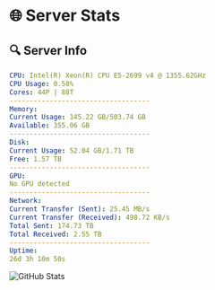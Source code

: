 # 🌐 Server Stats
## 🔍 Server Info
```yaml
CPU: Intel(R) Xeon(R) CPU E5-2699 v4 @ 1355.62GHz
CPU Usage: 0.50%
Cores: 44P | 88T
-----------------------------------
Memory:
Current Usage: 145.22 GB/503.74 GB
Available: 355.06 GB
-----------------------------------
Disk:
Current Usage: 52.04 GB/1.71 TB
Free: 1.57 TB
-----------------------------------
GPU:
No GPU detected
-----------------------------------
Network:
Current Transfer (Sent): 25.45 MB/s
Current Transfer (Received): 498.72 KB/s
Total Sent: 174.73 TB
Total Received: 2.55 TB
-----------------------------------
Uptime:
26d 3h 10m 50s
```
![GitHub Stats](https://img.shields.io/badge/Updated-2025-03-06_01:54:08-blue)